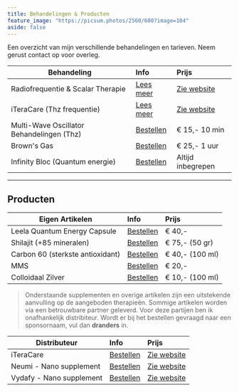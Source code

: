 ```yaml
---
title: Behandelingen & Producten
feature_image: "https://picsum.photos/2560/600?image=104"
aside: false
---
```


Een overzicht van mijn verschillende behandelingen en tarieven. Neem gerust contact op voor overleg.

| **Behandeling** | **Info** | **Prijs** |
|--------|:-------|:-------|
| Radiofrequentie & Scalar Therapie | [Lees meer](http://#/) | [Zie website](https://vidafyglobal.com/dranders) 
| iTeraCare (Thz frequentie) | [Lees meer](http://#/)  | [Zie website](https://dokteranders.neumie.com/) 
| Multi-Wave Oscillator Behandelingen (Thz) | [Bestellen](#/contact/) | € 15,- 10 min
| Brown's Gas | [Bestellen](https://vidafyglobal.com/dranders) | € 25,- 1 uur 
| Infinity Bloc (Quantum energie) | [Bestellen](#/contact/) | Altijd inbegrepen

---

## Producten

| **Eigen Artikelen** | **Info** | **Prijs** |
|--------|:-------|:-------|
| Leela Quantum Energy Capsule | [Bestellen](https://www.thzforyou.nl/producten-thz/) | € 40,-
| Shilajit (+85 mineralen) | [Bestellen](https://dokteranders.neumi.com/) | € 75,- (50 gr)
| Carbon 60 (sterkste antioxidant) | [Bestellen](/contact/) | € 40,- (100 ml)
| MMS | [Bestellen](https://vidafyglobal.com/dranders) | € 20,-
| Colloidaal Zilver | [Bestellen](/contact/)  | € 10,- (100 ml)

> Onderstaande supplementen en overige artikelen zijn een uitstekende aanvulling op de aangeboden therapieën. Sommige artikelen worden via een betrouwbare partner geleverd. Voor deze partijen ben ik onafhankelijk distribiteur. Wordt er bij het bestellen gevraagd naar een sponsornaam, vul dan **dranders** in.

| **Distributeur** | **Info** | **Prijs** |
|--------|:-------|:-------|
| iTeraCare | [Bestellen](https://www.thzforyou.nl/producten-thz/) | [Zie website](https://vidafyglobal.com/dranders)
| Neumi - Nano supplement | [Bestellen](https://dokteranders.neumi.com/) | [Zie website](https://dokteranders.neumie.com/)
| Vydafy - Nano supplement | [Bestellen](https://vidafyglobal.com/dranders) | [Zie website](https://vidafyglobal.com/dranders) 


